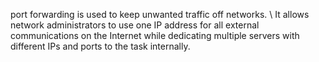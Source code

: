 port forwarding is used to keep unwanted traffic off networks. \ It allows network administrators to use one IP address 
for all external communications on the Internet while dedicating multiple servers with
different IPs and ports to the task internally.
